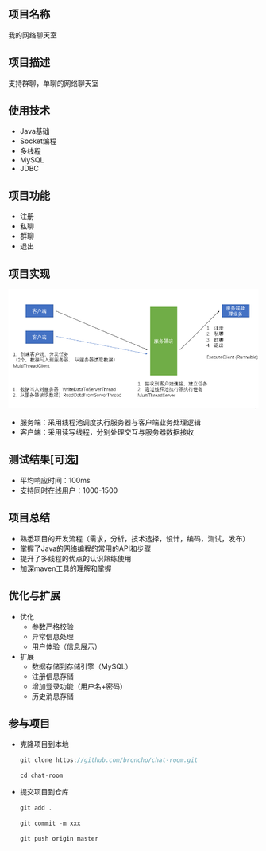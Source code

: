 ## 项目名称

我的网络聊天室

## 项目描述

支持群聊，单聊的网络聊天室

## 使用技术
+ Java基础
+ Socket编程
+ 多线程
+ MySQL
+ JDBC

## 项目功能
+ 注册
+ 私聊
+ 群聊
+ 退出

## 项目实现
![](design.png)
+ 服务端：采用线程池调度执行服务器与客户端业务处理逻辑
+ 客户端：采用读写线程，分别处理交互与服务器数据接收

## 测试结果[可选]
+ 平均响应时间：100ms
+ 支持同时在线用户：1000-1500

## 项目总结
+ 熟悉项目的开发流程（需求，分析，技术选择，设计，编码，测试，发布）
+ 掌握了Java的网络编程的常用的API和步骤
+ 提升了多线程的优点的认识熟练使用
+ 加深maven工具的理解和掌握

## 优化与扩展
+ 优化
    + 参数严格校验
    + 异常信息处理
    + 用户体验（信息展示）
+ 扩展
    + 数据存储到存储引擎（MySQL）
    + 注册信息存储
    + 增加登录功能（用户名+密码）
    + 历史消息存储

## 参与项目

+ 克隆项目到本地

  ```java
  git clone https://github.com/broncho/chat-room.git
  ```

  ```java
  cd chat-room
  ```

+ 提交项目到仓库

  ```java
  git add .
  ```

  ```java
  git commit -m xxx
  ```

  ```java
  git push origin master
  ```

  
